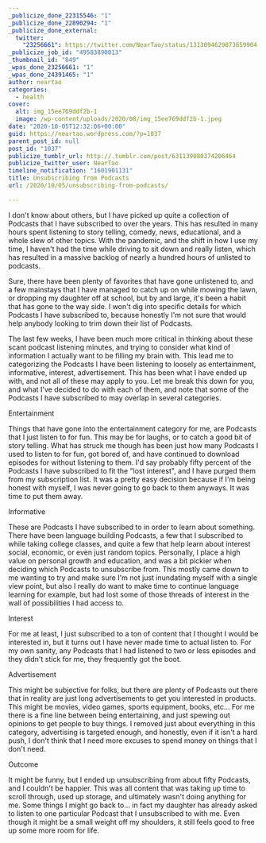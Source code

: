 ```yaml
---
_publicize_done_22315546: "1"
_publicize_done_22890294: "1"
_publicize_done_external:
  twitter:
    "23256661": https://twitter.com/NearTao/status/1313094629873659904
_publicize_job_id: "49583890013"
_thumbnail_id: "849"
_wpas_done_23256661: "1"
_wpas_done_24391465: "1"
author: neartao
categories:
  - health
cover:
  alt: img_15ee769ddf2b-1
  image: /wp-content/uploads/2020/08/img_15ee769ddf2b-1.jpeg
date: "2020-10-05T12:32:06+00:00"
guid: https://neartao.wordpress.com/?p=1037
parent_post_id: null
post_id: "1037"
publicize_tumblr_url: http://.tumblr.com/post/631139080374206464
publicize_twitter_user: NearTao
timeline_notification: "1601901131"
title: Unsubscribing from Podcasts
url: /2020/10/05/unsubscribing-from-podcasts/

---
```

I don't know about others, but I have picked up quite a collection of Podcasts that I have subscribed to over the years. This has resulted in many hours spent listening to story telling, comedy, news, educational, and a whole slew of other topics. With the pandemic, and the shift in how I use my time, I haven't had the time while driving to sit down and really listen, which has resulted in a massive backlog of nearly a hundred hours of unlisted to podcasts.

Sure, there have been plenty of favorites that have gone unlistened to, and a few mainstays that I have managed to catch up on while mowing the lawn, or dropping my daughter off at school, but by and large, it's been a habit that has gone to the way side. I won't dig into specific details for which Podcasts I have subscribed to, because honestly I'm not sure that would help anybody looking to trim down their list of Podcasts.

The last few weeks, I have been much more critical in thinking about these scant podcast listening minutes, and trying to consider what kind of information I actually want to be filling my brain with. This lead me to categorizing the Podcasts I have been listening to loosely as entertainment, informative, interest, advertisement. This has been what I have ended up with, and not all of these may apply to you. Let me break this down for you, and what I've decided to do with each of them, and note that some of the Podcasts I have subscribed to may overlap in several categories.

Entertainment

Things that have gone into the entertainment category for me, are Podcasts that I just listen to for fun. This may be for laughs, or to catch a good bit of story telling. What has struck me though has been just how many Podcasts I used to listen to for fun, got bored of, and have continued to download episodes for without listening to them. I'd say probably fifty percent of the Podcasts I have subscribed to fit the "lost interest", and I have purged them from my subscription list. It was a pretty easy decision because if I'm being honest with myself, I was never going to go back to them anyways. It was time to put them away.

Informative

These are Podcasts I have subscribed to in order to learn about something. There have been language building Podcasts, a few that I subscribed to while taking college classes, and quite a few that help learn about interest social, economic, or even just random topics. Personally, I place a high value on personal growth and education, and was a bit pickier when deciding which Podcasts to unsubscribe from. This mostly came down to me wanting to try and make sure I'm not just inundating myself with a single view point, but also I really do want to make time to continue language learning for example, but had lost some of those threads of interest in the wall of possibilities I had access to.

Interest

For me at least, I just subscribed to a ton of content that I thought I would be interested in, but it turns out I have never made time to actual listen to. For my own sanity, any Podcasts that I had listened to two or less episodes and they didn't stick for me, they frequently got the boot.

Advertisement

This might be subjective for folks, but there are plenty of Podcasts out there that in reality are just long advertisements to get you interested in products. This might be movies, video games, sports equipment, books, etc... For me there is a fine line between being entertaining, and just spewing out opinions to get people to buy things. I removed just about everything in this category, advertising is targeted enough, and honestly, even if it isn't a hard push, I don't think that I need more excuses to spend money on things that I don't need.

Outcome

It might be funny, but I ended up unsubscribing from about fifty Podcasts, and I couldn't be happier. This was all content that was taking up time to scroll through, used up storage, and ultimately wasn't doing anything for me. Some things I might go back to... in fact my daughter has already asked to listen to one particular Podcast that I unsubscribed to with me. Even though it might be a small weight off my shoulders, it still feels good to free up some more room for life.
